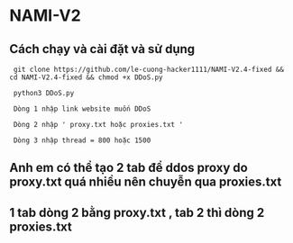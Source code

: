 # NAMI-V2

## Cách chạy và cài đặt và sử dụng

` git clone https://github.com/le-cuong-hacker1111/NAMI-V2.4-fixed && cd NAMI-V2.4-fixed && chmod +x DDoS.py`

` python3 DDoS.py`

` Dòng 1 nhập link website muốn DDoS`

` Dòng 2 nhập ' proxy.txt hoặc proxies.txt '`

` Dòng 3 nhập thread = 800 hoặc 1500`

## Anh em có thể tạo 2 tab để ddos proxy do proxy.txt quá nhiều nên chuyễn qua proxies.txt

## 1 tab dòng 2 bằng proxy.txt , tab 2 thì dòng 2 proxies.txt
